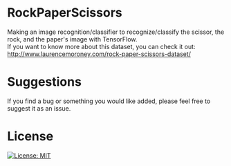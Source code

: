 # RockPaperScissors

Making an image recognition/classifier to recognize/classify the scissor, the rock, and the paper's image with TensorFlow.  
If you want to know more about this dataset, you can check it out: http://www.laurencemoroney.com/rock-paper-scissors-dataset/  

# Suggestions
If you find a bug or something you would like added, please feel free to suggest it as an issue.

# License
[![License: MIT](https://img.shields.io/badge/License-MIT-yellow.svg)](https://opensource.org/licenses/MIT)

